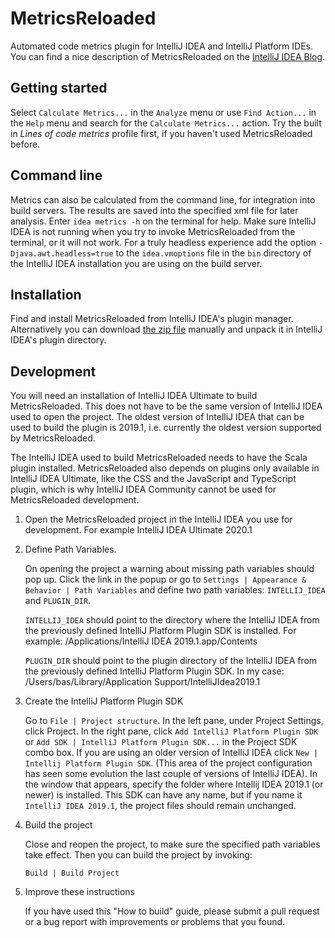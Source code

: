MetricsReloaded
===============

Automated code metrics plugin for IntelliJ IDEA and IntelliJ Platform IDEs.
You can find a nice description of MetricsReloaded on the
[IntelliJ IDEA Blog][1].

Getting started
---------------

Select `Calculate Metrics...` in the `Analyze` menu or use
`Find Action...` in the `Help` menu and search for the `Calculate Metrics...`
action. Try the built in *Lines of code metrics* profile first, if you haven't
used MetricsReloaded before.

Command line
------------

Metrics can also be calculated from the command line, for integration into
build servers. The results are saved into the specified xml file for later
analysis. Enter `idea metrics -h` on the terminal for help. Make sure
IntelliJ IDEA is not running when you try to invoke MetricsReloaded from the
terminal, or it will not work. For a truly headless experience add the option
`-Djava.awt.headless=true` to the `idea.vmoptions` file in the `bin`
directory of the IntelliJ IDEA installation you are using on the build server.

Installation
------------

Find and install MetricsReloaded from IntelliJ IDEA's plugin manager.
Alternatively you can download [the zip file][2] manually and unpack it in
IntelliJ IDEA's plugin directory.

Development
-----------

You will need an installation of IntelliJ IDEA Ultimate to build
MetricsReloaded. This does not have to be the same version of IntelliJ IDEA 
used to open the project. The oldest version of IntelliJ IDEA that can be used
to build the plugin is 2019.1, i.e. currently the oldest version supported by
MetricsReloaded.

The IntelliJ IDEA used to build MetricsReloaded needs to have the Scala 
plugin installed. MetricsReloaded also depends on plugins only available in
IntelliJ IDEA Ultimate, like the CSS and the JavaScript and TypeScript plugin,
which is why IntelliJ IDEA Community cannot be used for MetricsReloaded 
development.

1. Open the MetricsReloaded project in the IntelliJ IDEA you use for
   development. For example IntelliJ IDEA Ultimate 2020.1
   
2. Define Path Variables.

   On opening the project a warning about missing path variables should pop up.
   Click the link in the popup or go to
   `Settings | Appearance & Behavior | Path Variables` and define two
   path variables: `INTELLIJ_IDEA` and `PLUGIN_DIR`. 
       
   `INTELLIJ_IDEA` should point to the directory where the IntelliJ IDEA 
   from the previously defined IntelliJ Platform Plugin SDK is installed. 
   For example: /Applications/IntelliJ IDEA 2019.1.app/Contents
   
   `PLUGIN_DIR` should point to the plugin directory of the IntelliJ IDEA
   from the previously defined IntelliJ Platform Plugin SDK. In my case:
   /Users/bas/Library/Application Support/IntelliJIdea2019.1
   
3. Create the IntelliJ Platform Plugin SDK

   Go to `File | Project structure`.
   In the left pane, under Project Settings, click Project.
   In the right pane, click `Add IntelliJ Platform Plugin SDK` or 
   `Add SDK | IntelliJ Platform Plugin SDK...` in the Project 
   SDK combo box. If you are using an older version of IntelliJ IDEA click
   `New | Intellij Platform Plugin SDK`. (This area of the project
   configuration has seen some evolution the last couple of versions of
   IntelliJ IDEA).
   In the window that appears, specify the folder where Intellij IDEA 2019.1
   (or newer) is installed. This SDK can have any name, but if you name it
   `IntelliJ IDEA 2019.1`, the project files should remain unchanged.
   
4. Build the project

   Close and reopen the project, to make sure the specified path variables
   take effect. Then you can build the project by invoking:

   `Build | Build Project`
          
5. Improve these instructions

   If you have used this "How to build" guide, please submit a pull request or
   a bug report with improvements or problems that you found.


[1]: http://blog.jetbrains.com/idea/2014/09/touring-plugins-issue-1/
[2]: http://plugins.jetbrains.com/plugin/93
